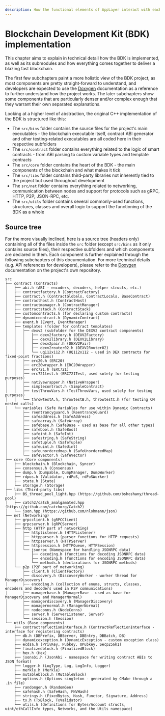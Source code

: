 ```yaml
---
description: How the functional elements of AppLayer interact with each other.
---
```


# Blockchain Development Kit (BDK) implementation

This chapter aims to explain in technical detail how the BDK is implemented, as well as its submodules and how everything comes together to deliver a blazing fast blockchain.

The first few subchapters paint a more holistic view of the BDK project, as most components are pretty straight-forward to understand, and developers are expected to use the [Doxygen](https://doxygen.nl) documentation as a reference to further understand how the project works. The later subchapters show some components that are particularly denser and/or complex enough that they warrant their own separated explanations.

Looking at a higher level of abstraction, the original C++ implementation of the BDK is structured like this:

* The `src/bins` folder contains the source files for the project's main executables - the blockchain executable itself, contract ABI generator and other testing-related executables are all coded here in their respective subfolders
* The `src/contract` folder contains everything related to the logic of smart contracts - from ABI parsing to custom variable types and template contracts
* The `src/core` folder contains the heart of the BDK - the main components of the blockchain and what makes it tick
* The `src/libs` folder contains third-party libraries not inherently tied to the project but used throughout development
* The `src/net` folder contains everything related to networking, communication between nodes and support for protocols such as gRPC, HTTP, P2P, JSON-RPC, etc.
* The `src/utils` folder contains several commonly-used functions, structures, classes and overall logic to support the functioning of the BDK as a whole

## Source tree

For the more visually inclined, here is a source tree (headers only) containing all of the files inside the `src` folder (except `src/bins` as it only contains source files), their respective subfolders and which components are declared in them. Each component is further explained through the following subchapters of this documentation. For more technical details (e.g. API references for developers), please refer to the [Doxygen](https://www.doxygen.nl) documentation on the project's own repository.

```
src
├── contract (Contracts)
│   ├── abi.h (ABI - encoders, decoders, helper structs, etc.)
│   ├── contractfactory.h (ContractFactory)
│   ├── contract.h (ContractGlobals, ContractLocals, BaseContract)
│   ├── contracthost.h (ContractHost)
│   ├── contractmanager.h (ContractManager)
│   ├── contractstack.h (ContractStack)
│   ├── customcontracts.h (for declaring custom contracts)
│   ├── dynamiccontract.h (DynamicContract)
│   ├── event.h (Event, EventManager)
│   ├── templates (folder for contract templates)
│   │   ├── dexv2 (subfolder for the DEXV2 contract components)
│   │   │   ├── dexv2factory.h (DEXV2Factory)
│   │   │   ├── dexv2library.h (DEXV2Library)
│   │   │   ├── dexv2pair.h (DEXV2Pair)
│   │   │   ├── dexv2router02.h (DEXV2Router02)
│   │   │   └── uq112x112.h (UQ112x112 - used in DEX contracts for fixed-point fractions)
│   │   ├── erc20.h (ERC20)
│   │   ├── erc20wrapper.h (ERC20Wrapper)
│   │   ├── erc721.h (ERC721)
│   │   ├── erc721test.h (ERC721Test, used solely for testing purposes)
│   │   ├── nativewrapper.h (NativeWrapper)
│   │   ├── simplecontract.h (SimpleContract)
│   │   ├── testThrowVars.h (TestThrowVars, used solely for testing purposes)
│   │   └── throwtestA.h, throwtestB.h, throwtestC.h (for testing CM nested calls)
│   └── variables (Safe Variables for use within Dynamic Contracts)
│       ├── reentrancyguard.h (ReentrancyGuard)
│       ├── safeaddress.h (SafeAddress)
│       ├── safearray.h (SafeArray)
│       ├── safebase.h (SafeBase - used as base for all other types)
│       ├── safebool.h (SafeBool)
│       ├── safeint.h (SafeInt)
│       ├── safestring.h (SafeString)
│       ├── safetuple.h (SafeTuple)
│       ├── safeuint.h (SafeUint)
│       ├── safeunorderedmap.h (SafeUnorderedMap)
│       └── safevector.h (SafeVector)
├── core (Core components)
│   ├── blockchain.h (Blockchain, Syncer)
│   ├── consensus.h (Consensus)
│   ├── dump.h (Dumpable, DumpManager, DumpWorker)
│   ├── rdpos.h (Validator, rdPoS, rdPoSWorker)
│   ├── state.h (State)
│   └── storage.h (Storage)
├── libs (Third-party libs)
│   ├── BS_thread_pool_light.hpp (https://github.com/bshoshany/thread-pool)
│   ├── catch2/catch_amalgamated.hpp (https://github.com/catchorg/Catch2)
│   └── json.hpp (https://github.com/nlohmann/json)
├── net (Networking)
│   ├── grpcclient.h (gRPCClient)
│   ├── grpcserver.h (gRPCServer)
│   ├── http (HTTP part of networking)
│   │   ├── httplistener.h (HTTPListener)
│   │   ├── httpparser.h (parser functions for HTTP requests)
│   │   ├── httpserver.h (HTTPServer)
│   │   ├── httpsession.h (HTTPQueue, HTTPSession)
│   │   └── jsonrpc (Namespace for handling JSONRPC data)
│   │       ├── decoding.h (functions for decoding JSONRPC data)
│   │       ├── encoding.h (functions for encoding JSONRPC data)
│   │       └── methods.h (declarations for JSONRPC methods)
│   └── p2p (P2P part of networking)
│       ├── client.h (ClientFactory)
│       ├── discovery.h (DiscoveryWorker - worker thread for ManagerDiscovery)
│       ├── encoding.h (collection of enums, structs, classes, encoders and decoders used in P2P communications)
│       ├── managerbase.h (ManagerBase - used as base for ManagerDiscovery and ManagerNormal)
│       ├── managerdiscovery.h (ManagerDiscovery)
│       ├── managernormal.h (ManagerNormal)
│       ├── nodeconns.h (NodeConns)
│       ├── server.h (ServerListener, Server)
│       └── session.h (Session)
└── utils (Base components)
    ├── contractreflectioninterface.h (ContractReflectionInterface - interface for registering contracts)
    ├── db.h (DBPrefix, DBServer, DBEntry, DBBatch, DB)
    ├── dynamicexception.h (DynamicException - custom exception class)
    ├── ecdsa.h (PrivKey, Pubkey, UPubkey, Secp256k1)
    ├── finalizedblock.h (FinalizedBlock)
    ├── hex.h (Hex)
    ├── jsonabi.h (JsonAbi - namespace for writing contract ABIs to JSON format)
    ├── logger.h (LogType, Log, LogInfo, Logger)
    ├── merkle.h (Merkle)
    ├── mutableblock.h (MutableBlock)
    ├── options.h (Options singleton - generated by CMake through a .in file)
    ├── randomgen.h (RandomGen)
    ├── safehash.h (SafeHash, FNVHash)
    ├── strings.h (FixedBytes, Hash, Functor, Signature, Address)
    ├── tx.h (TxBlock, TxValidator)
    └── utils.h (definitions for Bytes/Account structs, uint/ethCallInfo types, Networks, and the Utils namespace)
```
